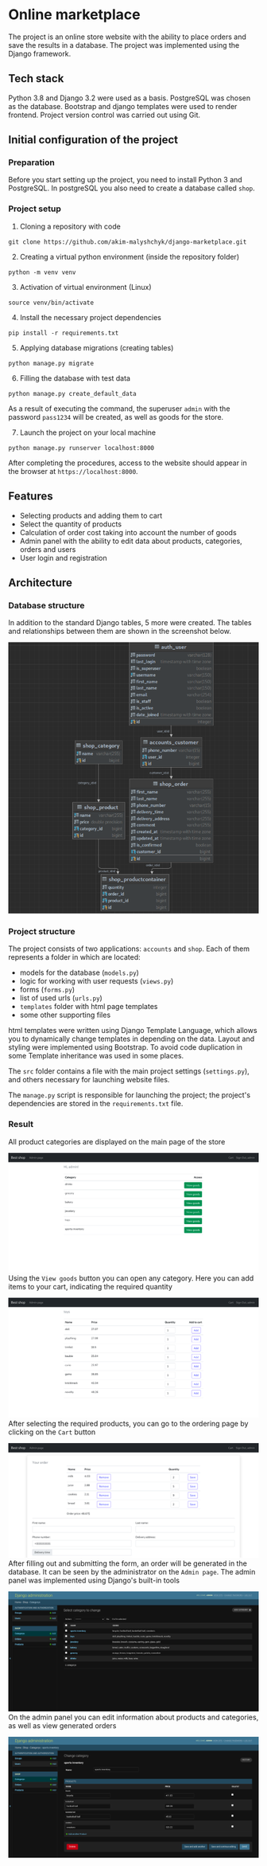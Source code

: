 # Online marketplace
The project is an online store website with the ability to place orders and save the results in a database.
The project was implemented using the Django framework.

## Tech stack
Python 3.8 and Django 3.2 were used as a basis. PostgreSQL was chosen as the database.
Bootstrap and django templates were used to render frontend. Project version control was carried out using Git.

## Initial configuration of the project
### Preparation
Before you start setting up the project, you need to install
Python 3 and PostgreSQL. In postgreSQL you also need to create a database called `shop`.

### Project setup
1. Cloning a repository with code
```
git clone https://github.com/akim-malyshchyk/django-marketplace.git
```
2. Creating a virtual python environment (inside the repository folder)
```
python -m venv venv
```
3. Activation of virtual environment (Linux)
```
source venv/bin/activate
```
4. Install the necessary project dependencies
```
pip install -r requirements.txt
```
5. Applying database migrations (creating tables)
```
python manage.py migrate
```
6. Filling the database with test data
```
python manage.py create_default_data
```
As a result of executing the command, the superuser `admin` with the password `pass1234` will be created,
as well as goods for the store.

7. Launch the project on your local machine
```
python manage.py runserver localhost:8000
```
After completing the procedures, access to the website should appear in the browser at `https://localhost:8000`.


## Features
* Selecting products and adding them to cart
* Select the quantity of products
* Calculation of order cost taking into account the number of goods
* Admin panel with the ability to edit data about products, categories, orders and users
* User login and registration


## Architecture

### Database structure
In addition to the standard Django tables, 5 more were created.
The tables and relationships between them are shown in the screenshot below.

![db_architecture](screenshots/db_arch.png)


### Project structure
The project consists of two applications: `accounts` and `shop`. Each of them represents a folder in which
are located:
* models for the database (`models.py`)
* logic for working with user requests (`views.py`)
* forms (`forms.py`)
* list of used urls (`urls.py`)
* `templates` folder with html page templates
* some other supporting files

html templates were written using Django Template Language, which allows you to dynamically change templates in
depending on the data. Layout and styling were implemented using Bootstrap. To avoid code duplication in some
Template inheritance was used in some places.

The `src` folder contains a file with the main project settings (`settings.py`), and others necessary for launching
website files.

The `manage.py` script is responsible for launching the project; the project's dependencies are stored in the `requirements.txt` file.

### Result
All product categories are displayed on the main page of the store

![main page](screenshots/main_page.png)
Using the `View goods` button you can open any category. Here you can add items to your cart,
indicating the required quantity

![category goods](screenshots/goods.png)
After selecting the required products, you can go to the ordering page by clicking on the `Cart` button

![order](screenshots/order.png)
After filling out and submitting the form, an order will be generated in the database. It can be seen by the administrator on the `Admin page`.
The admin panel was implemented using Django's built-in tools

![admin panel](screenshots/admin_panel.png)
On the admin panel you can edit information about products and categories, as well as view generated orders

![edit category](screenshots/edit_category.png)
